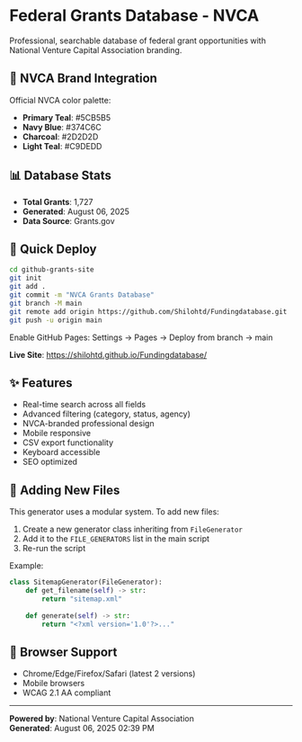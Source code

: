 # Federal Grants Database - NVCA

Professional, searchable database of federal grant opportunities with National Venture Capital Association branding.

## 🎨 NVCA Brand Integration

Official NVCA color palette:
- **Primary Teal**: #5CB5B5
- **Navy Blue**: #374C6C  
- **Charcoal**: #2D2D2D
- **Light Teal**: #C9DEDD

## 📊 Database Stats

- **Total Grants**: 1,727
- **Generated**: August 06, 2025
- **Data Source**: Grants.gov

## 🚀 Quick Deploy

```bash
cd github-grants-site
git init
git add .
git commit -m "NVCA Grants Database"
git branch -M main
git remote add origin https://github.com/Shilohtd/Fundingdatabase.git
git push -u origin main
```

Enable GitHub Pages: Settings → Pages → Deploy from branch → main

**Live Site**: https://shilohtd.github.io/Fundingdatabase/

## ✨ Features

- Real-time search across all fields
- Advanced filtering (category, status, agency)
- NVCA-branded professional design
- Mobile responsive
- CSV export functionality
- Keyboard accessible
- SEO optimized

## 🔄 Adding New Files

This generator uses a modular system. To add new files:

1. Create a new generator class inheriting from `FileGenerator`
2. Add it to the `FILE_GENERATORS` list in the main script
3. Re-run the script

Example:
```python
class SitemapGenerator(FileGenerator):
    def get_filename(self) -> str:
        return "sitemap.xml"
    
    def generate(self) -> str:
        return "<?xml version='1.0'?>..."
```

## 📱 Browser Support

- Chrome/Edge/Firefox/Safari (latest 2 versions)
- Mobile browsers
- WCAG 2.1 AA compliant

---

**Powered by**: National Venture Capital Association  
**Generated**: August 06, 2025 02:39 PM